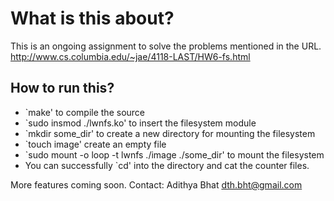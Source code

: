 # What is this about?

This is an ongoing assignment to solve the problems mentioned in the URL.
http://www.cs.columbia.edu/~jae/4118-LAST/HW6-fs.html

## How to run this?
* `make' to compile the source
* `sudo insmod ./lwnfs.ko' to insert the filesystem module
* `mkdir some_dir' to create a new directory for mounting the filesystem
* `touch image' create an empty file
* `sudo mount -o loop -t lwnfs ./image ./some_dir' to mount the filesystem
* You can successfully `cd' into the directory and cat the counter files.

More features coming soon.
Contact:
Adithya Bhat
<dth.bht@gmail.com>
